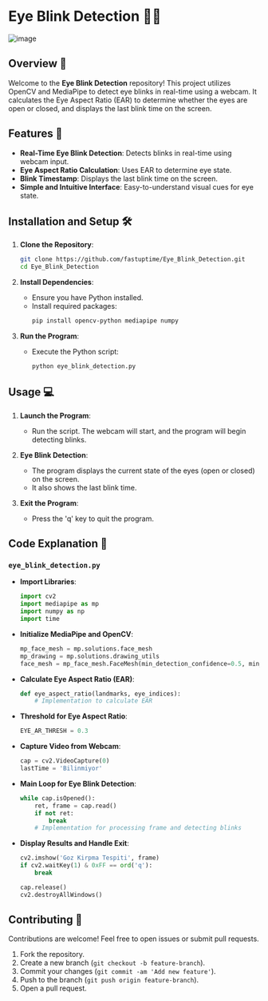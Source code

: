 # Eye Blink Detection 👀💡

![image](https://github.com/fastuptime/Eye_Blink_Detection/assets/63351166/1377a9ff-499d-4602-b650-baabea80b0c0)


## Overview 🌟

Welcome to the **Eye Blink Detection** repository! This project utilizes OpenCV and MediaPipe to detect eye blinks in real-time using a webcam. It calculates the Eye Aspect Ratio (EAR) to determine whether the eyes are open or closed, and displays the last blink time on the screen.

## Features 🚀

- **Real-Time Eye Blink Detection**: Detects blinks in real-time using webcam input.
- **Eye Aspect Ratio Calculation**: Uses EAR to determine eye state.
- **Blink Timestamp**: Displays the last blink time on the screen.
- **Simple and Intuitive Interface**: Easy-to-understand visual cues for eye state.

## Installation and Setup 🛠️

1. **Clone the Repository**:
   ```sh
   git clone https://github.com/fastuptime/Eye_Blink_Detection.git
   cd Eye_Blink_Detection
   ```

2. **Install Dependencies**:
   - Ensure you have Python installed.
   - Install required packages:
     ```sh
     pip install opencv-python mediapipe numpy
     ```

3. **Run the Program**:
   - Execute the Python script:
     ```sh
     python eye_blink_detection.py
     ```

## Usage 💻

1. **Launch the Program**:
   - Run the script. The webcam will start, and the program will begin detecting blinks.

2. **Eye Blink Detection**:
   - The program displays the current state of the eyes (open or closed) on the screen.
   - It also shows the last blink time.

3. **Exit the Program**:
   - Press the 'q' key to quit the program.

## Code Explanation 📝

### `eye_blink_detection.py`

- **Import Libraries**:
  ```python
  import cv2
  import mediapipe as mp
  import numpy as np
  import time
  ```

- **Initialize MediaPipe and OpenCV**:
  ```python
  mp_face_mesh = mp.solutions.face_mesh
  mp_drawing = mp.solutions.drawing_utils
  face_mesh = mp_face_mesh.FaceMesh(min_detection_confidence=0.5, min_tracking_confidence=0.5)
  ```

- **Calculate Eye Aspect Ratio (EAR)**:
  ```python
  def eye_aspect_ratio(landmarks, eye_indices):
      # Implementation to calculate EAR
  ```

- **Threshold for Eye Aspect Ratio**:
  ```python
  EYE_AR_THRESH = 0.3
  ```

- **Capture Video from Webcam**:
  ```python
  cap = cv2.VideoCapture(0)
  lastTime = 'Bilinmiyor'
  ```

- **Main Loop for Eye Blink Detection**:
  ```python
  while cap.isOpened():
      ret, frame = cap.read()
      if not ret:
          break
      # Implementation for processing frame and detecting blinks
  ```

- **Display Results and Handle Exit**:
  ```python
  cv2.imshow('Goz Kirpma Tespiti', frame)
  if cv2.waitKey(1) & 0xFF == ord('q'):
      break

  cap.release()
  cv2.destroyAllWindows()
  ```

## Contributing 🤝

Contributions are welcome! Feel free to open issues or submit pull requests.

1. Fork the repository.
2. Create a new branch (`git checkout -b feature-branch`).
3. Commit your changes (`git commit -am 'Add new feature'`).
4. Push to the branch (`git push origin feature-branch`).
5. Open a pull request.
